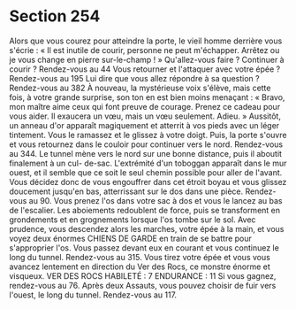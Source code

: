 # Section 254

Alors que vous courez pour atteindre la porte, le vieil homme derrière vous s'écrie : « Il
est inutile de courir, personne ne peut m'échapper. Arrêtez ou je vous change en pierre
sur-le-champ ! » Qu'allez-vous faire ?
Continuer à courir ?
Rendez-vous au 44
Vous retourner et l'attaquer avec votre épée ?
Rendez-vous au 195
Lui dire que vous allez répondre à sa question ?
Rendez-vous au 382
À nouveau, la mystérieuse voix s'élève, mais cette fois, à votre grande surprise, son ton
en est bien moins menaçant : « Bravo, mon maître aime ceux qui font preuve de courage.
Prenez ce cadeau pour vous aider. Il exaucera un vœu, mais un vœu seulement. Adieu. »
Aussitôt, un anneau d'or apparaît magiquement et atterrit à vos pieds avec un léger
tintement. Vous le ramassez et le glissez à votre doigt. Puis, la porte s'ouvre et vous
retournez dans le couloir pour continuer vers le nord. Rendez-vous au 344.
Le tunnel mène vers le nord sur une bonne distance, puis il aboutit finalement à un cul-
de-sac. L'extrémité d'un toboggan apparaît dans le mur ouest, et il semble que ce soit le
seul chemin possible pour aller de l'avant. Vous décidez donc de vous engouffrer dans cet
étroit boyau et vous glissez doucement jusqu'en bas, atterrissant sur le dos dans une
pièce. Rendez-vous au 90.
Vous prenez l'os dans votre sac à dos et vous le lancez au bas de l'escalier. Les
aboiements redoublent de force, puis se transforment en grondements et en grognements
lorsque l'os tombe sur le sol. Avec prudence, vous descendez alors les marches, votre
épée à la main, et vous voyez deux énormes CHIENS DE GARDE en train de se battre
pour s'approprier l'os. Vous passez devant eux en courant et vous continuez le long du
tunnel. Rendez-vous au 315.
Vous tirez votre épée et vous vous avancez lentement en direction du Ver des Rocs, ce
monstre énorme et visqueux.
VER DES ROCS
HABILETÉ : 7 ENDURANCE : 11
Si vous gagnez, rendez-vous au 76. Après deux Assauts, vous pouvez choisir de fuir vers
l'ouest, le long du tunnel. Rendez-vous au 117.